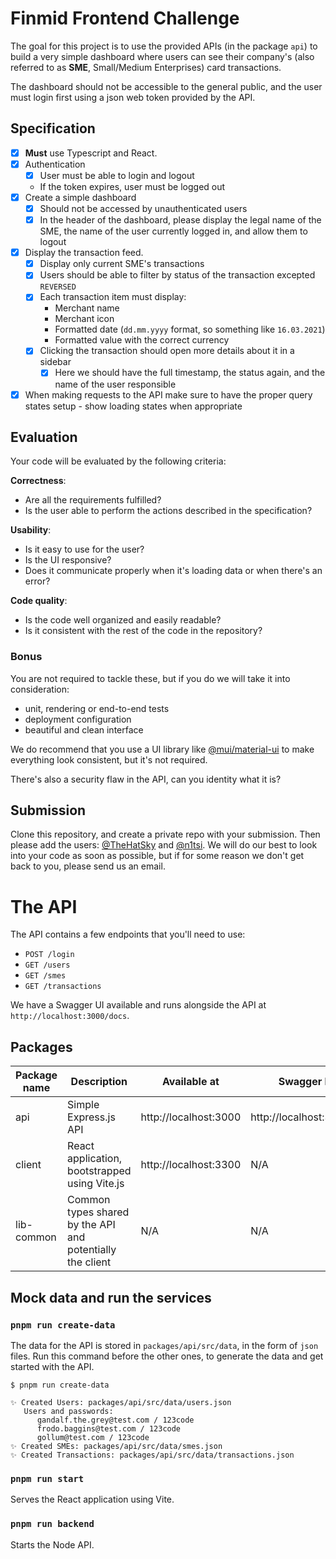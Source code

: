 # Finmid Frontend Challenge

The goal for this project is to use the provided APIs (in the package `api`) to build a very simple dashboard where users can see their company's (also referred to as **SME**, Small/Medium Enterprises) card transactions.

The dashboard should not be accessible to the general public, and the user must login first using a json web token provided by the API.

## Specification

- [x] **Must** use Typescript and React.
- [x] Authentication
  - [x] User must be able to login and logout
  - If the token expires, user must be logged out
- [x] Create a simple dashboard
  - [x] Should not be accessed by unauthenticated users
  - [x] In the header of the dashboard, please display the legal name of the SME, the name of the user currently logged in, and allow them to logout
- [x] Display the transaction feed.
  - [x] Display only current SME's transactions
  - [x] Users should be able to filter by status of the transaction excepted `REVERSED`
  - [x] Each transaction item must display:
    - Merchant name
    - Merchant icon
    - Formatted date (`dd.mm.yyyy` format, so something like `16.03.2021`)
    - Formatted value with the correct currency
  - [x] Clicking the transaction should open more details about it in a sidebar
      - [x] Here we should have the full timestamp, the status again, and the name of the user responsible
-[x] When making requests to the API make sure to have the proper query states setup - show loading states when appropriate

## Evaluation

Your code will be evaluated by the following criteria:

**Correctness**:

- Are all the requirements fulfilled?
- Is the user able to perform the actions described in the specification?

**Usability**:

- Is it easy to use for the user?
- Is the UI responsive?
- Does it communicate properly when it's loading data or when there's an error?

**Code quality**:

- Is the code well organized and easily readable?
- Is it consistent with the rest of the code in the repository?

### Bonus

You are not required to tackle these, but if you do we will take it into consideration:

- unit, rendering or end-to-end tests
- deployment configuration
- beautiful and clean interface

We do recommend that you use a UI library like [@mui/material-ui](https://github.com/mui/material-ui) to make everything look consistent, but it's not required.

There's also a security flaw in the API, can you identity what it is?

## Submission

Clone this repository, and create a private repo with your submission. Then please add the users: [@TheHatSky](https://github.com/TheHatSky) and [@n1tsi](https://github.com/n1tsi). We will do our best to look into your code as soon as possible, but if for some reason we don't get back to you, please send us an email.

# The API

The API contains a few endpoints that you'll need to use:

- `POST /login`
- `GET /users`
- `GET /smes`
- `GET /transactions`

We have a Swagger UI available and runs alongside the API at `http://localhost:3000/docs`.

## Packages

| Package name | Description                                               | Available at          | Swagger Docs               |
| ------------ | --------------------------------------------------------- | --------------------- | -------------------------- |
| api          | Simple Express.js API                                     | http://localhost:3000 | http://localhost:3000/docs |
| client       | React application, bootstrapped using Vite.js             | http://localhost:3300 | N/A                        |
| lib-common   | Common types shared by the API and potentially the client | N/A                   | N/A                        |

## Mock data and run the services

### `pnpm run create-data`

The data for the API is stored in `packages/api/src/data`, in the form of `json` files. Run this command before the other ones, to generate the data and get started with the API.

```
$ pnpm run create-data

✨ Created Users: packages/api/src/data/users.json
   Users and passwords:
      gandalf.the.grey@test.com / 123code
      frodo.baggins@test.com / 123code
      gollum@test.com / 123code
✨ Created SMEs: packages/api/src/data/smes.json
✨ Created Transactions: packages/api/src/data/transactions.json
```

### `pnpm run start`

Serves the React application using Vite.

### `pnpm run backend`

Starts the Node API.
